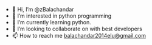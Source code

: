 - 👋 Hi, I’m @zBalachandar
- 👀 I’m interested in python programming
- 🌱 I’m currently learning python.
- 💞️ I’m looking to collaborate on with best developers
- 📫 How to reach me balachandar2014elu@gmail.com

<!---
zBalachandar/zBalachandar is a ✨ special ✨ repository because its `README.md` (this file) appears on your GitHub profile.
You can click the Preview link to take a look at your changes.
--->
